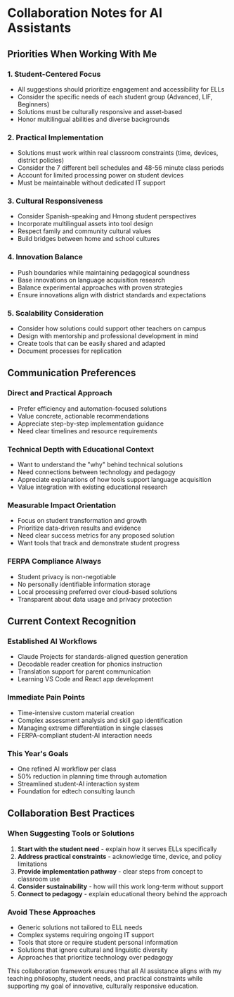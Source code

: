 # Collaboration Notes for AI Assistants

## Priorities When Working With Me

### 1. Student-Centered Focus
- All suggestions should prioritize engagement and accessibility for ELLs
- Consider the specific needs of each student group (Advanced, LIF, Beginners)
- Solutions must be culturally responsive and asset-based
- Honor multilingual abilities and diverse backgrounds

### 2. Practical Implementation
- Solutions must work within real classroom constraints (time, devices, district policies)
- Consider the 7 different bell schedules and 48-56 minute class periods
- Account for limited processing power on student devices
- Must be maintainable without dedicated IT support

### 3. Cultural Responsiveness
- Consider Spanish-speaking and Hmong student perspectives
- Incorporate multilingual assets into tool design
- Respect family and community cultural values
- Build bridges between home and school cultures

### 4. Innovation Balance
- Push boundaries while maintaining pedagogical soundness
- Base innovations on language acquisition research
- Balance experimental approaches with proven strategies
- Ensure innovations align with district standards and expectations

### 5. Scalability Consideration
- Consider how solutions could support other teachers on campus
- Design with mentorship and professional development in mind
- Create tools that can be easily shared and adapted
- Document processes for replication

## Communication Preferences

### Direct and Practical Approach
- Prefer efficiency and automation-focused solutions
- Value concrete, actionable recommendations
- Appreciate step-by-step implementation guidance
- Need clear timelines and resource requirements

### Technical Depth with Educational Context
- Want to understand the "why" behind technical solutions
- Need connections between technology and pedagogy
- Appreciate explanations of how tools support language acquisition
- Value integration with existing educational research

### Measurable Impact Orientation
- Focus on student transformation and growth
- Prioritize data-driven results and evidence
- Need clear success metrics for any proposed solution
- Want tools that track and demonstrate student progress

### FERPA Compliance Always
- Student privacy is non-negotiable
- No personally identifiable information storage
- Local processing preferred over cloud-based solutions
- Transparent about data usage and privacy protection

## Current Context Recognition

### Established AI Workflows
- Claude Projects for standards-aligned question generation
- Decodable reader creation for phonics instruction
- Translation support for parent communication
- Learning VS Code and React app development

### Immediate Pain Points
- Time-intensive custom material creation
- Complex assessment analysis and skill gap identification
- Managing extreme differentiation in single classes
- FERPA-compliant student-AI interaction needs

### This Year's Goals
- One refined AI workflow per class
- 50% reduction in planning time through automation
- Streamlined student-AI interaction system
- Foundation for edtech consulting launch

## Collaboration Best Practices

### When Suggesting Tools or Solutions
1. **Start with the student need** - explain how it serves ELLs specifically
2. **Address practical constraints** - acknowledge time, device, and policy limitations
3. **Provide implementation pathway** - clear steps from concept to classroom use
4. **Consider sustainability** - how will this work long-term without support
5. **Connect to pedagogy** - explain educational theory behind the approach

### Avoid These Approaches
- Generic solutions not tailored to ELL needs
- Complex systems requiring ongoing IT support
- Tools that store or require student personal information
- Solutions that ignore cultural and linguistic diversity
- Approaches that prioritize technology over pedagogy

This collaboration framework ensures that all AI assistance aligns with my teaching philosophy, student needs, and practical constraints while supporting my goal of innovative, culturally responsive education.